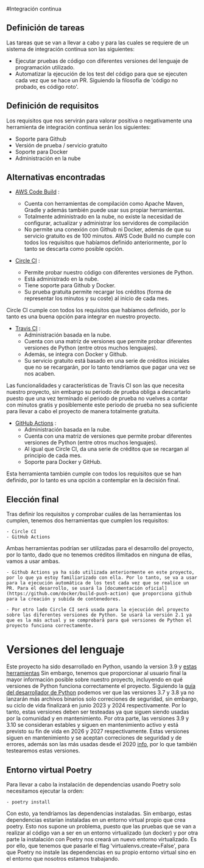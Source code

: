 #Integración continua

## Definición de tareas

Las tareas que se van a llevar a cabo y para las cuales se requiere de un sistema de integración continua son las siguientes:
- Ejecutar pruebas de código con diferentes versiones del lenguaje de programación utilizado.
- Automatizar la ejecución de los test del código para que se ejecuten cada vez que se hace un PR. Siguiendo la filosofía de 'código no probado, es código roto'. 

## Definición de requisitos

Los requisitos que nos servirán para valorar positiva o negativamente una herramienta de integración continua serán los siguientes:
- Soporte para Github
- Versión de prueba / servicio gratuito
- Soporte para Docker
- Administración en la nube


## Alternativas encontradas

- [AWS Code Build](https://docs.aws.amazon.com/codebuild/latest/userguide/welcome.html) : 
    - Cuenta con herramientas de compilación como Apache Maven, Gradle y además también puede usar sus propiar herramientas.
    - Totalmente administrado en la nube, no existe la necesidad de configurar, actualizar y administrar los servidores de compilación
    - No permite una conexión con Github ni Docker, además de que su servicio gratuito es de 100 minutos.
AWS Code Build no cumple con todos los requisitos que habíamos definido anteriormente, por lo tanto se descarta como posible opción.

- [Circle CI](https://circleci.com/docs/) : 
    - Permite probar nuestro código con diferentes versiones de Python.
    - Está administrado en la nube.
    - Tiene soporte para Github y Docker.
    - Su prueba gratuita permite recargar los créditos (forma de representar los minutos y su coste) al inicio de cada mes.

Circle CI cumple con todos los requisitos que habíamos definido, por lo tanto es una buena opción para integrar en nuestro proyecto.

- [Travis CI](https://travis-ci.org/) : 
    - Administración basada en la nube.
    - Cuenta con una matriz de versiones que permite probar diferentes versiones de Python (entre otros muchos lenguajes).
    - Además, se integra con Docker y Github.
    - Su servicio gratuito está basado en una serie de créditos iniciales que no se recargarán, por lo tanto tendríamos que pagar una vez se nos acaben.

Las funcionalidades y características de Travis CI son las que necesita nuestro proyecto, sin embargo su periodo de prueba obliga a descartarlo puesto que una vez terminado el periodo de prueba no vuelves a contar con minutos gratis y posiblemente este periodo de prueba no sea suficiente para llevar a cabo el proyecto de manera totalmente gratuita.

- [GitHub Actions](https://github.com/features/actions) :
    - Administración basada en la nube.
    - Cuenta con una matriz de versiones que permite probar diferentes versiones de Python (entre otros muchos lenguajes).
    - Al igual que Circle CI, da una serie de créditos que se recargan al principio de cada mes.
    - Soporte para Docker y GitHub.

Esta herramienta también cumple con todos los requisitos que se han definido, por lo tanto es una opción a contemplar en la decisión final.

## Elección final

Tras definir los requisitos y comprobar cuáles de las herramientas los cumplen, tenemos dos herramientas que cumplen los requisitos:


    - Circle CI
    - GitHub Actions

Ambas herramientas podrían ser utilizadas para el desarrollo del proyecto, por lo tanto, dado que no tenemos créditos ilimitados en ninguna de ellas, vamos a usar ambas.

    - Github Actions ya ha sido utilizada anteriormente en este proyecto, por lo que ya estoy familiarizado con ella. Por lo tanto, se va a usar para la ejecución automática de los test cada vez que se realice un PR. Para el desarrollo, se usará la [documentación oficial](https://github.com/docker/build-push-action) que proporciona github para la creación y subida de contenedores.

    - Por otro lado Circle CI será usada para la ejecución del proyecto sobre las diferentes versiones de Python. Se usará la versión 2.1 ya que es la más actual y se comprobará para qué versiones de Python el proyecto funciona correctamente. 

# Versiones del lenguaje

Este proyecto ha sido desarrollado en Python, usando la version 3.9 y [estas herramientas](https://github.com/eantoniocalo18/IV/blob/main/pyproject.toml)
Sin embargo, tenemos que proporcionar al usuario final la mayor información posible sobre nuestro proyecto, incluyendo en qué versiones de Python funciona correctamente el proyecto.
Siguiendo la [guía del desarrollador de Python](https://devguide.python.org/#status-of-python-branches) podemos ver que las versiones 3.7 y 3.8 ya no lanzarán más archivos binarios solo correciones de seguridad, sin embargo, su ciclo de vida finalizará en junio 2023 y 2024 respectivamente. Por lo tanto, estas versiones deben ser testeadas ya que siguen siendo usadas por la comunidad y en mantenimiento.
Por otra parte, las versiones 3.9 y 3.10 se consideran estables y siguen en mantenimiento activo y está previsto su fin de vida en 2026 y 2027 respectivamente. Estas versiones siguen en mantenimiento y se aceptan correciones de seguridad y de errores, además son las más usadas desde el 2020 [info](https://www.mclibre.org/consultar/python/otros/historia.html), por lo que también testearemos estas versiones.


## Entorno virtual Poetry
Para llevar a cabo la instalación de dependencias usando Poetry solo necesitamos ejecutar la orden:

    - poetry install

Con esto, ya tendríamos las dependencias instaladas. Sin embargo, estas dependencias estarían instaladas en un entorno virtual propio que crea poetry.
Esto nos supone un problema, puesto que las pruebas que se van a realizar al código van a ser en un entorno virtualizado (un docker) y por otra parte la instalación con Poetry nos creará un nuevo entorno virtualizado. 
Es por ello, que tenemos que pasarle el flag 'virtualenvs.create=False', para que Poetry no instale las dependencias en su propio entorno virtual sino en el entorno que nosotros estamos trabajando.